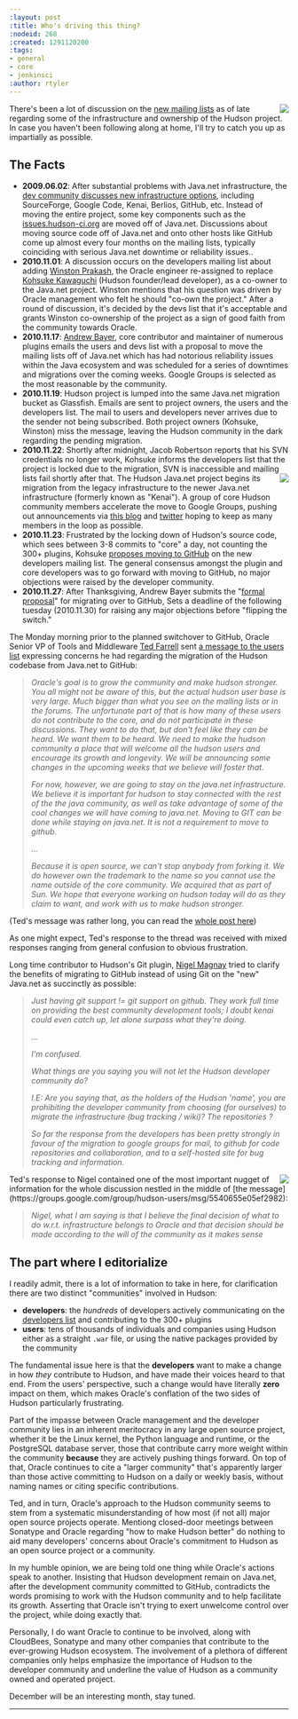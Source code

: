 ```yaml
---
:layout: post
:title: Who's driving this thing?
:nodeid: 268
:created: 1291120200
:tags:
- general
- core
- jenkinsci
:author: rtyler
---
```

<img src="https://web.archive.org/web/*/https://agentdero.cachefly.net/continuousblog/health-60to79.gif" align="right"/>There's been a lot of discussion on the [new mailing lists](https://hudson-labs.org/content/new-hudson-mailing-lists) as of late regarding some of the infrastructure and ownership of the Hudson project. In case you haven't been following along at home, I'll try to catch you up as impartially as possible.


The Facts
----------

 * **2009.06.02**: After substantial problems with Java.net infrastructure, the
   [dev community discusses new infrastructure
   options](https://hudson.361315.n4.nabble.com/On-the-future-of-Hudson-hosting-and-infrastructure-td393278.html),
   including SourceForge, Google Code, Kenai, Berlios, GitHub, etc. Instead of
   moving the entire project, some key components such as the
   [issues.hudson-ci.org](https://issues.hudson-ci.org) are moved off of
   Java.net. Discussions about moving source code off of Java.net and onto other hosts like
   GitHub come up almost every four months on the mailing lists, typically
   coinciding with serious Java.net downtime or reliability issues..
 * **2010.11.01**: A discussion occurs on the developers mailing list about
   adding [Winston Prakash](https://twitter.com/wjprakash), the Oracle engineer re-assigned to replace [Kohsuke Kawaguchi](https://twitter.com/kohsukekawa) (Hudson
   founder/lead developer), as a co-owner to the Java.net project. Winston
   mentions that his question was driven by Oracle management who felt he should
   "co-own the project." After a round of discussion, it's decided by the devs
   list that it's acceptable and grants Winston co-ownership of the project as a
   sign of good faith from the community towards Oracle.
 * **2010.11.17**: [Andrew Bayer](https://twitter.com/abayer), core contributor
   and maintainer of numerous plugins emails the users and devs list with a
   proposal to move the mailing lists off of Java.net which has had notorious
   reliability issues within the Java ecosystem and was scheduled for a series of
   downtimes and migrations over the coming weeks. Google Groups is selected as the
   most reasonable by the community.
 * **2010.11.19**: Hudson project is lumped into the same Java.net migration bucket as Glassfish. Emails are sent to project owners, the users and the developers list. The mail to users and developers never arrives due to the sender not being subscribed. Both project owners (Kohsuke, Winston) miss the message, leaving the Hudson community in the dark regarding the pending migration.
 * **2010.11.22**: Shortly after midnight, Jacob Robertson reports that his
   SVN credentials no longer work, Kohsuke informs the developers list that the project is
   locked due to the migration, SVN is inaccessible and mailing lists fail shortly after that. <img src="https://web.archive.org/web/*/https://agentdero.cachefly.net/continuousblog/health-40to59.gif"  align="right"/>The Hudson Java.net project
   begins its migration from the legacy infrastructure to the newer
   Java.net infrastructure (formerly known as "Kenai"). A group of core Hudson
   community members accelerate the move to Google Groups, pushing out
   announcements via [this
   blog](https://hudson-labs.org/content/new-hudson-mailing-lists) and
   [twitter](https://twitter.com/hudsonci) hoping to keep as many members in the
   loop as possible.
 * **2010.11.23**: Frustrated by the locking down of Hudson's source code,
   which sees between 3-8 commits to "core" a day, not counting the 300+
   plugins, Kohsuke [proposes moving to
   GitHub](https://groups.google.com/group/hudson-dev/browse_thread/thread/8d3cf0ca1240280a)
   on the new developers mailing list. The general consensus amongst the plugin
   and core developers was to go forward with moving to GitHub, no major
   objections were raised by the developer community.
 * **2010.11.27**: After Thanksgiving, Andrew Bayer submits the "[formal
   proposal](https://groups.google.com/group/hudson-dev/browse_thread/thread/c935a4740af0b920)"
   for migrating over to GitHub, Sets a deadline of the following tuesday
   (2010.11.30) for raising any major objections before "flipping the switch."




The Monday morning prior to the planned switchover to GitHub, Oracle Senior VP
of Tools and Middleware [Ted
Farrell](https://www.oracle.com/us/corporate/press/Spokespeople/016474) sent [a
message to the users list](https://groups.google.com/group/hudson-users/msg/cf0d72a7d97f2438) expressing concerns he had regarding the migration of
the Hudson codebase from Java.net to GitHub:
<!--break-->
> <em>Oracle's goal is to grow the community and make hudson stronger.  You
> all might not be aware of this, but the actual hudson user base is
> very large.  Much bigger than what you see on the mailing lists or in
> the forums.  The unfortunate part of that is how many of these users
> do not contribute to the core, and do not participate in these
> discussions.  They want to do that, but don't feel like they can be
> heard.  We want them to be heard.  We need to make the hudson
> community a place that will welcome all the hudson users and encourage
> its growth and longevity.  We will be announcing some changes in the
> upcoming weeks that we believe will foster that.
>
> For now, however, we are going to stay on the java.net
> infrastructure.  We believe it is important for hudson to stay
> connected with the rest of the the java community, as well as take
> advantage of some of the cool changes we will have coming to
> java.net.  Moving to GIT can be done while staying on java.net.  It is
> not a requirement to move to github.
>
> ...
>
> Because it is open source, we can't stop anybody from forking it.  We
> do however own the trademark to the name so you cannot use the name
> outside of the core community.  We acquired that as part of Sun.  We
> hope that everyone working on hudson today will do as they claim to
> want, and work with us to make hudson stronger.</em>


(Ted's message was rather long, you can read the [whole
post here](https://groups.google.com/group/hudson-users/msg/cf0d72a7d97f2438))

As one might expect, Ted's response to the thread was received with
mixed responses ranging from general confusion to obvious frustration.

Long time contributor to Hudson's Git plugin, [Nigel Magnay](https://github.com/magnayn) tried to clarify the benefits of migrating to GitHub instead of using Git on the "new" Java.net as succinctly as possible:

> <em>Just having git support != git support on github. They work full time on
> providing the best community development tools; I doubt kenai could even
> catch up, let alone surpass what they're doing.
> 
> ...
>
> I'm confused.
> 
> What things are you saying you will not let the Hudson developer community
> do?
> 
> I.E: Are you saying that, as the holders of the Hudson 'name', you are
> prohibiting the developer community from choosing (for ourselves) to migrate
> the infrastructure (bug tracking / wiki)? The repositories ?
> 
> So far the response from the developers has been pretty strongly in favour
> of the migration to google groups for mail, to github for code repositories
> and collaboration, and to a self-hosted site for bug tracking and
> information.</em>

<img src="https://web.archive.org/web/*/https://agentdero.cachefly.net/continuousblog/health-20to39.gif" align="right"/>
Ted's response to Nigel contained one of the most important nugget of
information for the whole discussion nestled in the middle of [the message](https://groups.google.com/group/hudson-users/msg/5540655e05ef2982):

> <em>Nigel, what I am saying is that I believe the *final* decision of what
> to do w.r.t. infrastructure belongs to Oracle and that decision should
> be made according to the will of the community as it makes sense</em>


The part where I editorialize
-----------------------------

I readily admit, there is a lot of information to take in here, for clarification there are two distinct "communities" involved in Hudson:

 * **developers**: the *hundreds* of developers actively communicating on the
  [developers list](https://groups.google.com/group/hudson-dev) and
  contributing to the 300+ plugins
 * **users**: tens of thousands of individuals and companies using Hudson
   either as a straight `.war` file, or using the native packages provided by
   the community

The fundamental issue here is that the **developers** want to make a change in
how *they* contribute to Hudson, and have made their voices heard to that end.
From the users' perspective, such a change would have literally **zero** impact
on them, which makes Oracle's conflation of the two sides of Hudson
particularly frustrating.

Part of the impasse between Oracle management and the developer community lies
in an inherent meritocracy in any large open source project, whether it be the
Linux kernel, the Python language and runtime, or the PostgreSQL database
server, those that contribute carry more weight within the community
**because** they are actively pushing things forward. On top of that, Oracle
continues to cite a "larger community" that's apparently larger than those
active committing to Hudson on a daily or weekly basis, without naming names or
citing specific contributions.


Ted, and in turn, Oracle's approach to the Hudson community seems to stem from
a systematic misunderstanding of how most (if not all) major open source
projects operate. Mentiong closed-door meetings between Sonatype and Oracle
regarding "how to make Hudson better" do nothing to aid many developers'
concerns about Oracle's commitment to Hudson as an open source project or a
community.


In my humble opinion, we are being told one thing while Oracle's actions speak
to another. Insisting that Hudson development remain on Java.net, after the
development community committed to GitHub, contradicts the words promising to
work with the Hudson community and to help facilitate its growth. Asserting
that Oracle isn't trying to exert unwelcome control over the project, while
doing exactly that.



Personally, I do want Oracle to continue to be involved, along with CloudBees,
Sonatype and many other companies that contribute to the ever-growing Hudson
ecosystem. The involvement of a plethora of different companies only helps
emphasize the importance of Hudson to the developer community and underline the
value of Hudson as a community owned and operated project.


December will be an interesting month, stay tuned.

----
